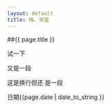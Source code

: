 ```yaml
---
layout: default
title: 嗨，天堂
---
```


##{{ page.title }}

试一下

又是一段

这是换行但还
是一段

日期{{page.date | date_to_string }}
